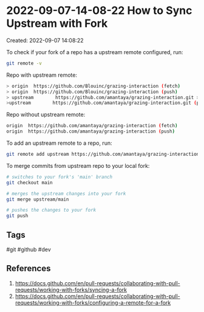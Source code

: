 # 2022-09-07-14-08-22 How to Sync Upstream with Fork
Created: 2022-09-07 14:08:22

To check if your fork of a repo has a upstream remote configured, run:
```bash
git remote -v
```

Repo with upstream remote:
```bash
> origin  https://github.com/Blouinc/grazing-interaction (fetch)
> origin  https://github.com/Blouinc/grazing-interaction (push)
> upstream        https://github.com/amantaya/grazing-interaction.git > (fetch)
>upstream        https://github.com/amantaya/grazing-interaction.git (push) 
```

Repo without upstream remote:
```bash
origin  https://github.com/amantaya/grazing-interaction (fetch)
origin  https://github.com/amantaya/grazing-interaction (push) 
```

To add an upstream remote to a repo, run:
```bash
git remote add upstream https://github.com/amantaya/grazing-interaction
```

To merge commits from upstream repo to your local fork:
```bash
# switches to your fork's 'main' branch
git checkout main

# merges the upstream changes into your fork
git merge upstream/main

# pushes the changes to your fork
git push
```

## Tags
#git #github #dev 

## References
1. https://docs.github.com/en/pull-requests/collaborating-with-pull-requests/working-with-forks/syncing-a-fork
2. https://docs.github.com/en/pull-requests/collaborating-with-pull-requests/working-with-forks/configuring-a-remote-for-a-fork